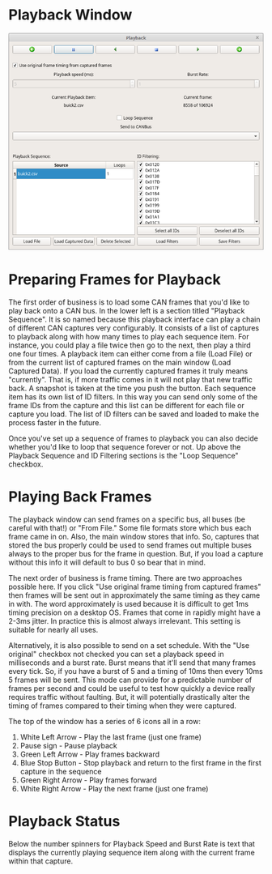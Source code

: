 Playback Window
===============

![Playback Window](./images/PlayBack.png)


Preparing Frames for Playback
=============================

The first order of business is to load some CAN frames that you'd like to play back onto a CAN bus. In the lower left is a section titled "Playback Sequence". It is so named because this playback interface can play a chain of different CAN captures very configurably. It consists of a list of captures to playback along with how many times to play each sequence item. For instance, you could play a file twice then go to the next, then play a third one four times. A playback item can either come from a file (Load File) or from the current list of captured frames on the main window (Load Captured Data). If you load the currently captured frames it truly means "currently". That is, if more traffic comes in it will not play that new traffic back. A snapshot is taken at the time you push the button. Each sequence item has its own list of ID filters. In this way you can send only some of the frame IDs from the capture and this list can be different for each file or capture you load. The list of ID filters can be saved and loaded to make the process faster in the future.

Once you've set up a sequence of frames to playback you can also decide whether you'd like to loop that sequence forever or not. Up above the Playback Sequence and ID Filtering sections is the "Loop Sequence" checkbox.

Playing Back Frames
====================

The playback window can send frames on a specific bus, all buses (be careful with that!) or "From File." Some file formats store which bus each frame came in on. Also, the main window stores that info. So, captures that stored the bus properly could be used to send frames out multiple buses always to the proper bus for the frame in question. But, if you load a capture without this info it will default to bus 0 so bear that in mind. 

The next order of business is frame timing. There are two approaches possible here. If you click "Use original frame timing from captured frames" then frames will be sent out in approximately the same timing as they came in with. The word approximately is used because it is difficult to get 1ms timing precision on a desktop OS. Frames that come in rapidly might have a 2-3ms jitter. In practice this is almost always irrelevant. This setting is suitable for nearly all uses.

Alternatively, it is also possible to send on a set schedule. With the "Use original" checkbox not checked you can set a playback speed in milliseconds and a burst rate. Burst means that it'll send that many frames every tick. So, if you have a burst of 5 and a timing of 10ms then every 10ms 5 frames will be sent. This mode can provide for a predictable number of frames per second and could be useful to test how quickly a device really requires traffic without faulting. But, it will potentially drastically alter the timing of frames compared to their timing when they were captured.

The top of the window has a series of 6 icons all in a row:

1. White Left Arrow - Play the last frame (just one frame)
2. Pause sign - Pause playback
3. Green Left Arrow - Play frames backward
4. Blue Stop Button - Stop playback and return to the first frame in the first capture in the sequence
5. Green Right Arrow - Play frames forward
6. White Right Arrow - Play the next frame (just one frame)

Playback Status
================

Below the number spinners for Playback Speed and Burst Rate is text that displays the currently playing sequence item along with the current frame within that capture.
